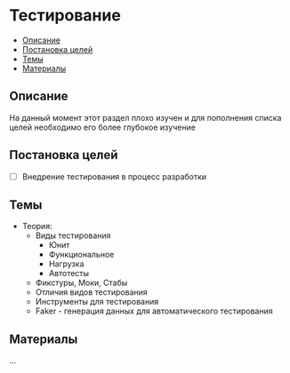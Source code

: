 # Тестирование #

- [Описание](#Описание)
- [Постановка целей](#Постановка-целей)
- [Темы](#Темы)
- [Материалы](#Материалы)

## Описание ##
На данный момент этот раздел плохо изучен и для пополнения списка целей необходимо его более глубокое изучение

## Постановка целей ##
- [ ] Внедрение тестирования в процесс разработки

## Темы ##
- Теория:
	- Виды тестирования
		- Юнит
		- Функциональное
		- Нагрузка
		- Автотесты
	- Фикстуры, Моки, Стабы
	- Отличия видов тестирования
	- Инструменты для тестирования
	- Faker - генерация данных для автоматического тестирования

## Материалы ##
...


